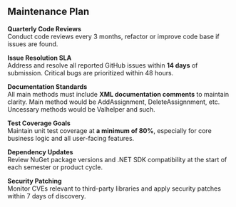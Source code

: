 ## Maintenance Plan
**Quarterly Code Reviews**  
  Conduct code reviews every 3 months, refactor or improve code base if issues are found.

**Issue Resolution SLA**  
  Address and resolve all reported GitHub issues within **14 days** of submission. Critical bugs are prioritized within 48 hours.

**Documentation Standards**  
  All main methods must include **XML documentation comments** to maintain clarity.
  Main method would be AddAssignment, DeleteAssignnment, etc.
  Uncessary methods would be Valhelper and such.

**Test Coverage Goals**  
  Maintain  unit test coverage at **a minimum of 80%**, especially for core business logic and all user-facing features.

**Dependency Updates**  
  Review NuGet package versions and .NET SDK compatibility at the start of each semester or product cycle.

**Security Patching**  
  Monitor CVEs relevant to third-party libraries and apply security patches within 7 days of discovery.

